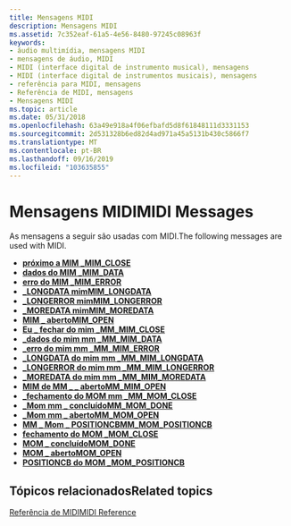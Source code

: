 ```yaml
---
title: Mensagens MIDI
description: Mensagens MIDI
ms.assetid: 7c352eaf-61a5-4e56-8480-97245c08963f
keywords:
- áudio multimídia, mensagens MIDI
- mensagens de áudio, MIDI
- MIDI (interface digital de instrumento musical), mensagens
- MIDI (interface digital de instrumentos musicais), mensagens
- referência para MIDI, mensagens
- Referência de MIDI, mensagens
- Mensagens MIDI
ms.topic: article
ms.date: 05/31/2018
ms.openlocfilehash: 63a49e918a4f06efbafd5d8f61848111d3331153
ms.sourcegitcommit: 2d531328b6ed82d4ad971a45a5131b430c5866f7
ms.translationtype: MT
ms.contentlocale: pt-BR
ms.lasthandoff: 09/16/2019
ms.locfileid: "103635855"
---
```

# <a name="midi-messages"></a><span data-ttu-id="c1171-110">Mensagens MIDI</span><span class="sxs-lookup"><span data-stu-id="c1171-110">MIDI Messages</span></span>

<span data-ttu-id="c1171-111">As mensagens a seguir são usadas com MIDI.</span><span class="sxs-lookup"><span data-stu-id="c1171-111">The following messages are used with MIDI.</span></span>

-   [<span data-ttu-id="c1171-112">**próximo a MIM \_**</span><span class="sxs-lookup"><span data-stu-id="c1171-112">**MIM\_CLOSE**</span></span>](mim-close.md)
-   [<span data-ttu-id="c1171-113">**dados do MIM \_**</span><span class="sxs-lookup"><span data-stu-id="c1171-113">**MIM\_DATA**</span></span>](mim-data.md)
-   [<span data-ttu-id="c1171-114">**erro do MIM \_**</span><span class="sxs-lookup"><span data-stu-id="c1171-114">**MIM\_ERROR**</span></span>](mim-error.md)
-   [<span data-ttu-id="c1171-115">**\_LONGDATA mim**</span><span class="sxs-lookup"><span data-stu-id="c1171-115">**MIM\_LONGDATA**</span></span>](mim-longdata.md)
-   [<span data-ttu-id="c1171-116">**\_LONGERROR mim**</span><span class="sxs-lookup"><span data-stu-id="c1171-116">**MIM\_LONGERROR**</span></span>](mim-longerror.md)
-   [<span data-ttu-id="c1171-117">**\_MOREDATA mim**</span><span class="sxs-lookup"><span data-stu-id="c1171-117">**MIM\_MOREDATA**</span></span>](mim-moredata.md)
-   [<span data-ttu-id="c1171-118">**MIM \_ aberto**</span><span class="sxs-lookup"><span data-stu-id="c1171-118">**MIM\_OPEN**</span></span>](mim-open.md)
-   [<span data-ttu-id="c1171-119">**Eu \_ fechar do mim \_**</span><span class="sxs-lookup"><span data-stu-id="c1171-119">**MM\_MIM\_CLOSE**</span></span>](mm-mim-close.md)
-   [<span data-ttu-id="c1171-120">**\_dados do mim mm \_**</span><span class="sxs-lookup"><span data-stu-id="c1171-120">**MM\_MIM\_DATA**</span></span>](mm-mim-data.md)
-   [<span data-ttu-id="c1171-121">**\_erro do mim mm \_**</span><span class="sxs-lookup"><span data-stu-id="c1171-121">**MM\_MIM\_ERROR**</span></span>](mm-mim-error.md)
-   [<span data-ttu-id="c1171-122">**\_LONGDATA do mim mm \_**</span><span class="sxs-lookup"><span data-stu-id="c1171-122">**MM\_MIM\_LONGDATA**</span></span>](mm-mim-longdata.md)
-   [<span data-ttu-id="c1171-123">**\_LONGERROR do mim mm \_**</span><span class="sxs-lookup"><span data-stu-id="c1171-123">**MM\_MIM\_LONGERROR**</span></span>](mm-mim-longerror.md)
-   [<span data-ttu-id="c1171-124">**\_MOREDATA do mim mm \_**</span><span class="sxs-lookup"><span data-stu-id="c1171-124">**MM\_MIM\_MOREDATA**</span></span>](mm-mim-moredata.md)
-   [<span data-ttu-id="c1171-125">**MIM de MM \_ \_ aberto**</span><span class="sxs-lookup"><span data-stu-id="c1171-125">**MM\_MIM\_OPEN**</span></span>](mm-mim-open.md)
-   [<span data-ttu-id="c1171-126">**\_fechamento do MOM mm \_**</span><span class="sxs-lookup"><span data-stu-id="c1171-126">**MM\_MOM\_CLOSE**</span></span>](mm-mom-close.md)
-   [<span data-ttu-id="c1171-127">**\_Mom mm \_ concluído**</span><span class="sxs-lookup"><span data-stu-id="c1171-127">**MM\_MOM\_DONE**</span></span>](mm-mom-done.md)
-   [<span data-ttu-id="c1171-128">**\_Mom mm \_ aberto**</span><span class="sxs-lookup"><span data-stu-id="c1171-128">**MM\_MOM\_OPEN**</span></span>](mm-mom-open.md)
-   [<span data-ttu-id="c1171-129">**MM \_ Mom \_ POSITIONCB**</span><span class="sxs-lookup"><span data-stu-id="c1171-129">**MM\_MOM\_POSITIONCB**</span></span>](mm-mom-positioncb.md)
-   [<span data-ttu-id="c1171-130">**fechamento do MOM \_**</span><span class="sxs-lookup"><span data-stu-id="c1171-130">**MOM\_CLOSE**</span></span>](mom-close.md)
-   [<span data-ttu-id="c1171-131">**MOM \_ concluído**</span><span class="sxs-lookup"><span data-stu-id="c1171-131">**MOM\_DONE**</span></span>](mom-done.md)
-   [<span data-ttu-id="c1171-132">**MOM \_ aberto**</span><span class="sxs-lookup"><span data-stu-id="c1171-132">**MOM\_OPEN**</span></span>](mom-open.md)
-   [<span data-ttu-id="c1171-133">**POSITIONCB do MOM \_**</span><span class="sxs-lookup"><span data-stu-id="c1171-133">**MOM\_POSITIONCB**</span></span>](mom-positioncb.md)

## <a name="related-topics"></a><span data-ttu-id="c1171-134">Tópicos relacionados</span><span class="sxs-lookup"><span data-stu-id="c1171-134">Related topics</span></span>

<dl> <dt>

[<span data-ttu-id="c1171-135">Referência de MIDI</span><span class="sxs-lookup"><span data-stu-id="c1171-135">MIDI Reference</span></span>](midi-reference.md)
</dt> </dl>

 

 




